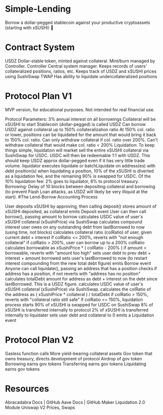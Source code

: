 # Simple-Lending

Borrow a dollar-pegged stablecoin against your productive cryptoassets (starting with xSUSHI) 🚀

# Contract System

USDZ
Dollar-stable token, minted against collateral.
Mint/burn managed by Controller.
Controller
Central system manager.
Keeps records of users' collateralized positions, ratios, etc.
Keeps track of USDZ and xSUSHI prices using SushiSwap TWAP
Has ability to liquidate undercollateralized positions
# Protocol Plan V1

MVP version, for educational purposes. Not intended for real financial use.

Protocol Parameters:
3% annual interest on all borrowings
Collateral will be xSUSHI to start
Stablecoin (dollar-pegged) is called USDZ
Can borrow USDZ against collateral up to 150% collateralization ratio
At 150% col. ratio or lower, positions can be liquidated for the amount that would bring it back to 150% col. ratio.
Can only withdraw collateral if col. ratio over 200%. Can't withdraw collateral that would make col. ratio < 200%
Liquidation:
To keep things simple, liquidation will market sell the entire xSUSHI collateral via SushiSwap for USDC. USDC will then be redeemable 1:1 with USDZ. This should keep USDZ approx dollar-pegged even if it has very little trade volume.
liquidator executes liquidate or batchLiquidate on address(es) with debt position(s)
when liquidating a position, 10% of the xSUSHI is diverted as a liquidation fee, and the remaining 90% is swapped for USDC.
Of the 10% liquidation fee: 2% goes to liquidator, 8% to protocol treasury.
Borrowing:
Delay of 10 blocks between depositing collateral and borrowing (to prevent Flash Loan attacks, as USDZ will likely be very illiquid at the start).
#The Lend-Borrow Accounting Process

User deposits xSUSHI by approving, then calling deposit()
stores amount of xSUSHI deposited, as collateral
emits Deposit event
User can then call borrow(), passing amount to borrow
calculates USDC value of user's xSUSHI collateral (xSushiPrice) via SushiSwap
calculates compound interest user owes on any outstanding debt from lastBorrowed to now (using time, not blocks)
calculates collateral ratio (colRatio) of user, given current debt + interest
if colRatio <= 200%, reverts with "not enough collateral"
if colRatio > 200%, user can borrow up to a 200% colRatio
calculates borrowable as
xSushiPrice * ( colRatio - 200% )
if amount > borrowable, reverts with "amount too high"
sets user debt to prev debt + interest + amount borrowed
sets user's lastBorrowed to now (to restart interest compounding from the new total debt figure)
emits Borrow event
Anyone can call liquidate(), passing an address that has a position
checks if address has a position, if not reverts with "address has no position"
calculates totalDebt amount for address as debt + interest on the debt since lastBorrowed. This is a USDZ figure.
calculates USDC value of user's xSUSHI collateral (xSushiPrice) via SushiSwap.
calculates the colRatio of the address as
( xSushiPrice * collateral ) / totalDebt
if colRatio > 150%, reverts with "collateral ratio still safe"
if colRatio <= 150%, liquidation process starts
90% of xSUSHI is swapped for USDC on SushiSwap
8% of xSUSHI is transferred internally to protocol
2% of xSUSHI is transferred internally to liquidater
sets user debt and collateral to 0
emits a Liquidation event

# Protocol Plan V2

Gasless function calls
More yield-bearing collateral assets
Gov token that owns treasury, directs development of protocol
Airdrop of gov token
Borrowing earns gov tokens
Transferring earns gov tokens
Liquidating earns gov tokens

# Resources

Abracadabra Docs | GitHub
Aave Docs | GitHub
Maker Liquidation 2.0 Module
Uniswap V2 Prices, Swaps
